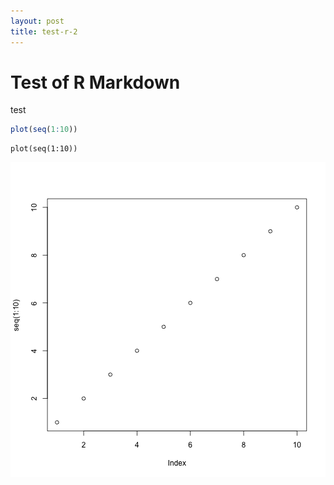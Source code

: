 ```yaml
---
layout: post
title: test-r-2
---
```


Test of R Markdown
==================
test

```r
plot(seq(1:10))
```

```{r fig.width=7}
plot(seq(1:10))
```

![plot of chunk unnamed-chunk-1](figure/unnamed-chunk-1.png) 
